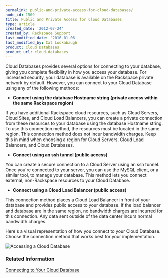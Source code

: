 ```yaml
---
permalink: public-and-private-access-for-cloud-databases/
node_id: 1509
title: Public and Private Access for Cloud Databases
type: article
created_date: '2012-07-24'
created_by: Rackspace Support
last_modified_date: '2016-01-06'
last_modified_by: Cat Lookabaugh
product: Cloud Databases
product_url: cloud-databases
---
```


Cloud Databases provides several options for connecting to your
database, giving you complete flexibility in how you access your
database. For increased security, your database is available on the
Rackspace private network by default. However, you can connect to your
Cloud Database using any of the following methods:

-   **Connect using the database Hostname string (private access within
    the same Rackspace region)**

If you have additional Rackspace cloud resources, such as Cloud Servers,
Cloud Sites, and Cloud Load Balancers, you can create a private
connection from these resources to your database using the database
Hostname string. To use this connection method, the resources must be
located in the same region. This connection method does not incur
bandwidth charges. Keep this in mind when choosing a region for Cloud
Servers, Cloud Load Balancers, and Cloud Databases.

-   **Connect using an ssh tunnel (public access)**

You can create a secure connection to a Cloud Server using an ssh
tunnel. Once you're connected to your server, you can use the MySQL
client, or a similar tool, to manage your database. This method lets you
connect external, non-Rackspace resources to your Cloud Database.

-   **Connect using a Cloud Load Balancer (public access)**

This connection method places a Cloud Load Balancer in front of your
database and provides public access to your database. If the load
balancer and database are in the same region, no bandwidth charges are
incurred for this connection. Any data sent outside of the data center
incurs normal bandwidth charges.

Here's a visual representation of how you connect to your Cloud
Database. Choose the connection method that works best for your
implementation.

![Accessing a Cloud
Database](http://c691244.r44.cf2.rackcdn.com/cloud-databases-network-illustration-rev2.png)

### Related Information

[Connecting to Your Cloud
Database](/how-to/connect-to-a-cloud-databases-instance "Connecting to Your Cloud Database")

